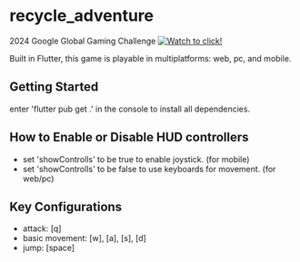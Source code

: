 # recycle_adventure
2024 Google Global Gaming Challenge
[![Watch to click!](https://github.com/user-attachments/assets/b67c6e57-08e7-4e79-a44c-7a7346a6c0cd)](https://www.youtube.com/watch?v=0Hp133u1XHI&t=3s)

Built in Flutter, this game is playable in multiplatforms: web, pc, and mobile.

## Getting Started
enter 'flutter pub get .' in the console to install all dependencies.

## How to Enable or Disable HUD controllers
- set 'showControlls' to be true to enable joystick. (for mobile)
- set 'showControlls' to be false to use keyboards for movement. (for web/pc)

## Key Configurations
- attack: [q] 
- basic movement: [w], [a], [s], [d] 
- jump: [space] 

